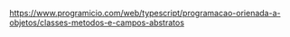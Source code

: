 https://www.programicio.com/web/typescript/programacao-orienada-a-objetos/classes-metodos-e-campos-abstratos
